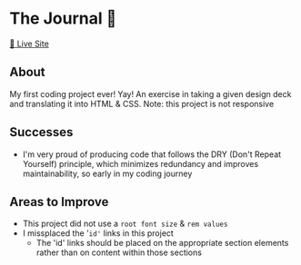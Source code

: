 # The Journal 📓
<a href="https://itsoliviasparks.github.io/the-journal/">🔗 Live Site</a>

## About
My first coding project ever! Yay!
An exercise in taking a given design deck and translating it into HTML & CSS.
Note: this project is not responsive

## Successes
- I'm very proud of producing code that follows the DRY (Don't Repeat Yourself) principle, which minimizes redundancy and improves maintainability, so early in my coding journey

## Areas to Improve
- This project did not use a `root font size` & `rem values`
- I missplaced the '`id'` links in this project
  - The 'id' links should be placed on the appropriate section elements rather than on content within those sections
